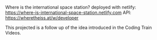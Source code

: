 Where is the international space station?
deployed with netlify: https://where-is-international-space-station.netlify.com
API: https://wheretheiss.at/w/developer

This projected is a follow up of the idea introduced in the Coding Train Videos.
